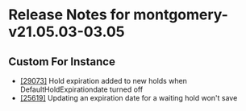 
# Release Notes for montgomery-v21.05.03-03.05

## Custom For Instance

- [[29073]](http://bugs.koha-community.org/bugzilla3/show_bug.cgi?id=29073) Hold expiration added to new holds when DefaultHoldExpirationdate turned off
- [[25619]](http://bugs.koha-community.org/bugzilla3/show_bug.cgi?id=25619) Updating an expiration date for a waiting hold won't save


